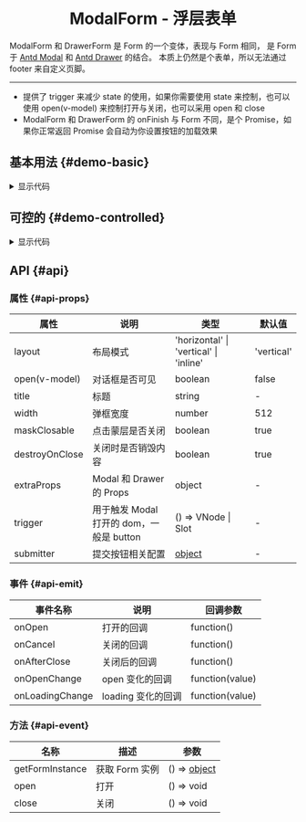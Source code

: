 <h1 align="center">
ModalForm - 浮层表单
</h1>

ModalForm 和 DrawerForm 是 Form 的一个变体，表现与 Form 相同，
是 Form 于 [Antd Modal](https://www.antdv.com/components/modal-cn)
和 [Antd Drawer](https://www.antdv.com/components/drawer-cn) 的结合。
本质上仍然是个表单，所以无法通过 footer 来自定义页脚。

---

- 提供了 trigger 来减少 state 的使用，如果你需要使用 state 来控制，也可以使用 open(v-model) 来控制打开与关闭，也可以采用
  open 和 close
- ModalForm 和 DrawerForm 的 onFinish 与 Form 不同，是个 Promise，如果你正常返回 Promise 会自动为你设置按钮的加载效果

<script setup>
import { defineAsyncComponent } from 'vue'
import '../packages/style.css'

const ModalFormDemoBasic = defineAsyncComponent(() => {
  return import('../demos/modal-form/DemoBasic')
})
const ModalFormDemoControlled = defineAsyncComponent(() => {
  return import('../demos/modal-form/DemoControlled')
})
</script>

## 基本用法 {#demo-basic}

<ClientOnly>
<ModalFormDemoBasic></ModalFormDemoBasic>
</ClientOnly>

<details>
<summary>显示代码</summary>

<<< @/demos/modal-form/DemoBasic.jsx

</details>

## 可控的 {#demo-controlled}

<ClientOnly>
<ModalFormDemoControlled></ModalFormDemoControlled>
</ClientOnly>

<details>
<summary>显示代码</summary>

<<< @/demos/modal-form/DemoControlled.jsx

</details>

## API {#api}

### 属性 {#api-props}

| 属性             | 说明                            | 类型                                     | 默认值        |
|----------------|-------------------------------|----------------------------------------|------------|
| layout         | 布局模式                          | 'horizontal' \| 'vertical' \| 'inline' | 'vertical' |
| open(v-model)  | 对话框是否可见                       | boolean                                | false      |
| title          | 标题                            | string                                 | -          |
| width          | 弹框宽度                          | number                                 | 512        |
| maskClosable   | 点击蒙层是否关闭                      | boolean                                | true       |
| destroyOnClose | 关闭时是否销毁内容                     | boolean                                | true       |
| extraProps     | Modal 和 Drawer 的 Props        | object                                 | -          |
| trigger        | 用于触发 Modal 打开的 dom，一般是 button | () => VNode \| Slot                    | -          |
| submitter      | 提交按钮相关配置                      | [object](./form.html#submitter)        | -          |

### 事件 {#api-emit}

| 事件名称            | 说明            | 回调参数            |
|-----------------|---------------|-----------------|
| onOpen          | 打开的回调         | function()      |
| onCancel        | 关闭的回调         | function()      |
| onAfterClose    | 关闭后的回调        | function()      |
| onOpenChange    | open 变化的回调    | function(value) |
| onLoadingChange | loading 变化的回调 | function(value) |

### 方法 {#api-event}

| 名称              | 描述         | 参数                                        |
|-----------------|------------|-------------------------------------------|
| getFormInstance | 获取 Form 实例 | () => [object](./form.html#form-instance) |
| open            | 打开         | () => void                                |
| close           | 关闭         | () => void                                |
